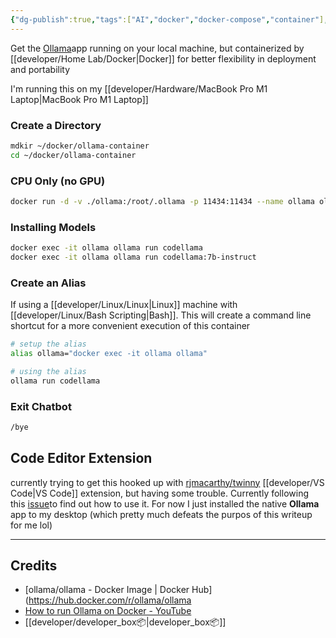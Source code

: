 ```yaml
---
{"dg-publish":true,"tags":["AI","docker","docker-compose","container"],"permalink":"/developer/artificial-intelligence/ollama-with-docker-compose/","dgPassFrontmatter":true}
---
```


Get the [Ollama](https://ollama.com/)app running on your local machine, but containerized by [[developer/Home Lab/Docker\|Docker]] for better flexibility in deployment and portability

I'm running this on my [[developer/Hardware/MacBook Pro M1 Laptop\|MacBook Pro M1 Laptop]]

### Create a Directory
```bash
mdkir ~/docker/ollama-container
cd ~/docker/ollama-container
```

### CPU Only (no GPU)
```bash
docker run -d -v ./ollama:/root/.ollama -p 11434:11434 --name ollama ollama/ollama
```

### Installing Models
```bash
docker exec -it ollama ollama run codellama
docker exec -it ollama ollama run codellama:7b-instruct
```

### Create an Alias
If using a [[developer/Linux/Linux\|Linux]] machine with [[developer/Linux/Bash Scripting\|Bash]]. This will create a command line shortcut for a more convenient execution of this container
```bash
# setup the alias
alias ollama="docker exec -it ollama ollama"

# using the alias
ollama run codellama
```

### Exit Chatbot
```bash
/bye
```

## Code Editor Extension
currently trying to get this hooked up with [rjmacarthy/twinny](https://github.com/rjmacarthy/twinny) [[developer/VS Code\|VS Code]] extension, but having some trouble. Currently following this [issue](https://github.com/rjmacarthy/twinny/issues/74)to find out how to use it. For now I just installed the native **Ollama** app to my desktop (which pretty much defeats the purpos of this writeup for me lol)

---
## Credits
- [ollama/ollama - Docker Image | Docker Hub](https://hub.docker.com/r/ollama/ollama
- [How to run Ollama on Docker - YouTube](https://www.youtube.com/watch?v=ZoxJcPkjirs)
- [[developer/developer_box📦\|developer_box📦]]